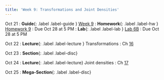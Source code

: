 ```yaml
---
title: 'Week 9: Transformations and Joint Densities'
---
```


Oct 21
: **Guide**{: .label .label-guide } [Week 9](/assets/guides/fall24/week09.pdf)
: **Homework**{: .label .label-hw } [Homework 9](http://prob140.datahub.berkeley.edu/hub/user-redirect/git-pull?repo=https://github.com/prob140/materials-fa24&branch=main&subPath=hw/Homework_09.ipynb)
    : Due Oct 28 at 5 PM
: **Lab**{: .label .label-lab } [Lab 6B](http://prob140.datahub.berkeley.edu/hub/user-redirect/git-pull?repo=https://github.com/prob140/materials-fa24&branch=main&subPath=lab/Lab_06.ipynb)
    : Due Oct 28 at 5 PM

Oct 22
: **Lecture**{: .label .label-lecture } Transformations
    : Ch [16](http://prob140.org/textbook/content/Chapter_16/00_Transformations.html)

Oct 23
: **Section**{: .label .label-disc}

Oct 24
: **Lecture**{: .label .label-lecture} Joint densities
    : Ch [17](http://prob140.org/textbook/content/Chapter_17/00_Joint_Densities.html)

Oct 25
: **Mega-Section**{: .label .label-disc}
